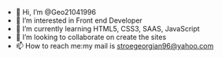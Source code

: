 - 👋 Hi, I’m @Geo21041996
- 👀 I’m interested in Front end Developer
- 🌱 I’m currently learning HTML5, CSS3, SAAS, JavaScript
- 💞️ I’m looking to collaborate on create the sites
- 📫 How to reach me:my mail is stroegeorgian96@yahoo.com

<!---
Geo21041996/Geo21041996 is a ✨ special ✨ repository because its `README.md` (this file) appears on your GitHub profile.
You can click the Preview link to take a look at your changes.
--->
